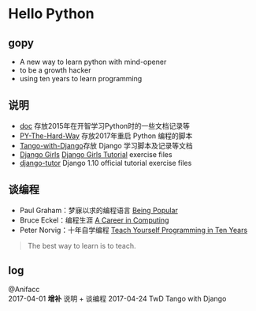 #  Hello Python

## gopy ##

- A new way to learn python with mind-opener 
- to be a growth hacker
- using ten years to learn programming

## 说明

- [doc](https://github.com/JeremiahZhang/gopython/tree/master/doc) 存放2015年在开智学习Python时的一些文档记录等
- [PY-The-Hard-Way](https://github.com/JeremiahZhang/gopython/tree/master/PY-The-Hard-Way) 存放2017年重启 Python 编程的脚本
- [Tango-with-Django](https://github.com/JeremiahZhang/gopython/tree/master/Tango-with-Django)存放 Django 学习脚本及记录等文档
- [Django Girls](https://github.com/JeremiahZhang/gopython/tree/master/djangogirls/djangogirlsite) [Django Girls Tutorial](https://tutorial.djangogirls.org/en/#django-girls-tutorial) exercise files
- [django-tutor](https://github.com/JeremiahZhang/gopython/tree/master/django-tutor) Django 1.10 official tutorial exercise files

## 谈编程

- Paul Graham：梦寐以求的编程语言 [Being Popular](http://www.paulgraham.com/popular.html)
- Bruce Eckel：编程生涯 [A Career in Computing](http://www.artima.com/weblogs/viewpost.jsp?thread=259358)
- Peter Norvig：十年自学编程 [Teach Yourself Programming in Ten Years](http://norvig.com/21-days.html)

> The best way to learn is to teach.

## log

@Anifacc  
2017-04-01 **增补** 说明 + 谈编程
2017-04-24 TwD Tango with Django